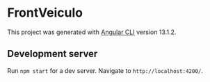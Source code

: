 # FrontVeiculo

This project was generated with [Angular CLI](https://github.com/angular/angular-cli) version 13.1.2.

## Development server

Run `npm start` for a dev server. Navigate to `http://localhost:4200/`.

